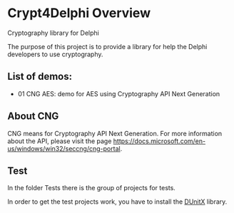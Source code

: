 # Crypt4Delphi Overview
Cryptography library for Delphi

The purpose of this project is to provide a library for help the Delphi developers to use cryptography.

## List of demos:
* 01 CNG AES: demo for AES using Cryptography API Next Generation

## About CNG
CNG means for Cryptography API Next Generation. For more information about the API, please visit the page https://docs.microsoft.com/en-us/windows/win32/seccng/cng-portal.

## Test
In the folder Tests there is the group of projects for tests. 

In order to get the test projects work, you have to install the [DUnitX](https://github.com/VSoftTechnologies/DUnitX) library.